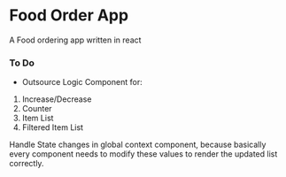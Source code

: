# Food Order App

A Food ordering app written in react

### To Do

-   Outsource Logic Component for:

1. Increase/Decrease
2. Counter
3. Item List
4. Filtered Item List

Handle State changes in global context component, because basically every component needs to modify these values to render the updated list correctly.
